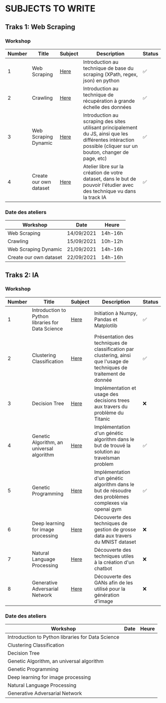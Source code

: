 # SUBJECTS TO WRITE

## Traks 1: Web Scraping

### Workshop 

| Number | Title | Subject | Description | Status |
| ------ | ----- | ------- | ----------- | ------ |
| 1      | Web Scraping | [Here](Track-WebScraping/Scraping.md) | Introduction au technique de base du scraping (XPath, regex, json) en python | ✅ |
| 2      | Crawling | [Here](Track-WebScraping/Crawling.md) | Introduction au technique de récupération à grande échelle des données | ✅ |
| 3      | Web Scraping Dynamic | [Here](Track-WebScraping/Scraping-Dynamic.md) | Introduction au scraping des sites utilisant principalement du JS, ainsi que les différentes intéraction possible (cliquer sur un bouton, changer de page, etc) | ✅ |
| 4      | Create our own dataset | [Here](Track-WebScraping/CreateADataset.md) | Atelier libre sur la création de votre dataset, dans le but de pouvoir l'étudier avec des technique vu dans la track IA | ✅ |

### Date des ateliers

| Workshop | Date | Heure |
| -------- | ---- | ----- |
| Web Scraping | 14/09/2021 | 14h-16h |
| Crawling | 15/09/2021 | 10h-12h |
| Web Scraping Dynamic | 21/09/2021 | 14h-16h |
| Create our own dataset | 22/09/2021 | 14h-16h |

## Traks 2: IA

### Workshop 

| Number | Title | Subject | Description | Status |
| ------ | ----- | ------- | ----------- | ------ |
| 1      | Introduction to Python libraries for Data Science | [Here](Track-IA/01-Prequel.ipynb) | Initiation à Numpy, Pandas et Matplotlib | ✅ |
| 2      | Clustering Classification | [Here](Track-IA/02-Clustering.ipynb) | Présentation des techniques de classification par clustering, ainsi que l'usage de techniques de traitement de donnée | ✅ |
| 3      | Decision Tree | [Here](Track-IA/03-DecisionTree.ipynb) | Implémentation et usage des decisions trees aux travers du problème du Titanic | ❌ |
| 4      | Genetic Algorithm, an universal algorithm | [Here](Track-IA/04-GeneticAlgorithm.ipynb) | Implémentation d'un génétic algorithm dans le but de trouvé la solution au travelsman problem | ✅ |
| 5      | Genetic Programming | [Here](Track-IA/05-GeneticProgramming.ipynb) | Implémentation d'un génétic algorithm dans le but de résoudre des problèmes complexes via openai gym | ✅ |
| 6      | Deep learning for image processing | [Here]() | Découverte des techniques de gestion de grosse data aux travers du MNIST dataset | ❌ |
| 7      | Natural Language Processing | [Here]() | Découverte des techniques utiles à la création d'un chatbot | ❌ |
| 8      | Generative Adversarial Network | [Here]() | Découverte des GANs afin de les utilisé pour la génération d'image | ❌ |

### Date des ateliers

| Workshop | Date | Heure |
| -------- | ---- | ----- |
| Introduction to Python libraries for Data Science |  |  |
| Clustering Classification |  |  |
| Decision Tree |  |  |
| Genetic Algorithm, an universal algorithm |  |  |
| Genetic Programming |  |  |
| Deep learning for image processing |  |  |
| Natural Language Processing |  |  |
| Generative Adversarial Network |  |  |